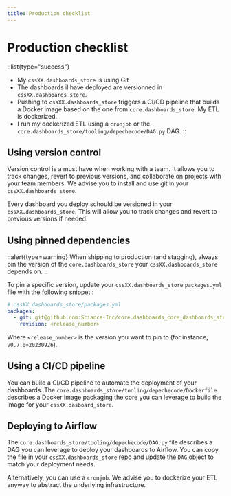 ```yaml
---
title: Production checklist
---
```


# Production checklist

::list{type="success"}
- My `cssXX.dashboards_store` is using Git
- The dashboards iI have deployed are versionned in `cssXX.dashboards_store`. 
- Pushing to `cssXX.dashboards_store` triggers a CI/CD pipeline that builds a Docker image based on the one from `core.dashboards_store`. My ETL is dockerized.
- I run my dockerized ETL using a `cronjob` or the `core.dashboards_store/tooling/depechecode/DAG.py` DAG.
::

## Using version control
Version control is a must have when working with a team. It allows you to track changes, revert to previous versions, and collaborate on projects with your team members. We advise you to install and use git in your `cssXX.dashboards_store`. 

Every dashboard you deploy schould be versioned in your `cssXX.dashboards_store`. This will allow you to track changes and revert to previous versions if needed. 

## Using pinned dependencies
::alert{type=warning}
When shipping to production (and stagging), always pin the version of the `core.dashboards_store` your `cssXX.dashboards_store` depends on.
::

To pin a specific version, update your `cssXX.dashboards_store`
`packages.yml` file with the following snippet :

```yaml
# cssXX.dashboards_store/packages.yml
packages:
  - git: git@github.com:Sciance-Inc/core.dashboards_core_dashboards_store.git
    revision: <release_number>
```

Where `<release_number>` is the version you want to pin to (for instance, `v0.7.0+20230926`).

## Using a CI/CD pipeline

You can build a CI/CD pipeline to automate the deployment of your dashboards. The `core.dashboards_store/tooling/depechecode/Dockerfile` describes a Docker image packaging the core you can leverage to build the image for your `cssXX.dasboard_store`.

## Deploying to Airflow

The `core.dashboards_store/tooling/depechecode/DAG.py` file describes a DAG you can leverage to deploy your dashboards to Airflow. You can copy the file in your `cssXX.dashboards_store` repo and update the `DAG` object to match your deployment needs. 

Alternatively, you can use a `cronjob`. We advise you to dockerize your ETL anyway to abstract the underlying infrastructure.

